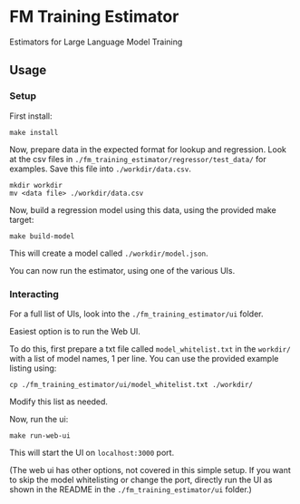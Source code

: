 # FM Training Estimator
Estimators for Large Language Model Training

## Usage

### Setup

First install:
```
make install
```

Now, prepare data in the expected format for lookup and regression. Look at the csv files in `./fm_training_estimator/regressor/test_data/` for examples. Save this file into `./workdir/data.csv`.

```
mkdir workdir
mv <data file> ./workdir/data.csv
```

Now, build a regression model using this data, using the provided make target:
```
make build-model
```
This will create a model called `./workdir/model.json`.

You can now run the estimator, using one of the various UIs.

### Interacting

For a full list of UIs, look into the `./fm_training_estimator/ui` folder.

Easiest option is to run the Web UI.

To do this, first prepare a txt file called `model_whitelist.txt` in the `workdir/` with a list of model names, 1 per line. You can use the provided example listing using:
```
cp ./fm_training_estimator/ui/model_whitelist.txt ./workdir/
```
Modify this list as needed.

Now, run the ui:
```
make run-web-ui
```
This will start the UI on `localhost:3000` port.

(The web ui has other options, not covered in this simple setup. If you want to skip the model whitelisting or change the port, directly run the UI as shown in the README in the `./fm_training_estimator/ui` folder.)

